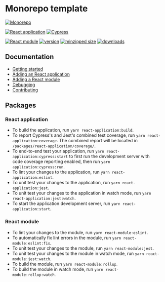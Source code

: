 # Monorepo template

[![Monorepo](https://github.com/monorepo-template/monorepo-template/actions/workflows/index.yml/badge.svg?branch=main&event=push)](https://github.com/monorepo-template/monorepo-template/actions/workflows/index.yml)

[![React application](https://github.com/monorepo-template/monorepo-template/actions/workflows/react-application.yml/badge.svg?branch=main&event=push)](https://github.com/monorepo-template/monorepo-template/actions/workflows/react-application.yml)
[![Cypress](https://img.shields.io/endpoint?url=https://dashboard.cypress.io/badge/simple/4akrvv/main&label=Cypress&style=flat)](https://dashboard.cypress.io/projects/4akrvv/runs)

[![React module](https://github.com/monorepo-template/monorepo-template/actions/workflows/react-module.yml/badge.svg?branch=main&event=push)](https://github.com/monorepo-template/monorepo-template/actions/workflows/react-module.yml)
[![version](https://img.shields.io/npm/v/@monorepo-template/react-module.svg?label=module)](https://www.npmjs.com/package/@monorepo-template/react-module)
[![minzipped size](https://img.shields.io/bundlephobia/minzip/@monorepo-template/react-module.svg)](https://www.npmjs.com/package/@monorepo-template/react-module)
[![downloads](https://img.shields.io/npm/dt/@monorepo-template/react-module.svg)](https://www.npmjs.com/package/@monorepo-template/react-module)

## Documentation

- [Getting started](https://github.com/monorepo-template/monorepo-template/blob/main/docs/GETTING_STARTED.md)
- [Adding an React application](https://github.com/monorepo-template/monorepo-template/blob/main/docs/REACT_APPLICATION.md)
- [Adding a React module](https://github.com/monorepo-template/monorepo-template/blob/main/docs/REACT_MODULE.md)
- [Debugging](https://github.com/monorepo-template/monorepo-template/blob/main/docs/DEBUGGING.md)
- [Contributing](https://github.com/monorepo-template/monorepo-template/blob/main/docs/CONTRIBUTING.md)

## Packages

### React application

- To build the application, run `yarn react-application:build`.
- To report Cypress's and Jest's combined test coverage, run
  `yarn react-application:coverage`. The combined report will be located in
  `/packages/react-application/coverage/`.
- To end-to-end test your application, run
  `yarn react-application:cypress:start` to first run the development server
  with code coverage reporting enabled, then run `yarn application:cypress:run`.
- To lint your changes to the application, run `yarn react-application:eslint`.
- To unit test your changes to the application, run
  `yarn react-application:jest`.
- To unit test your changes to the application in watch mode, run
  `yarn react-application:jest:watch`.
- To start the application development server, run
  `yarn react-application:start`.

### React module

- To lint your changes to the module, run `yarn react-module:eslint`.
- To automatically fix lint errors in the module, run
  `yarn react-module:eslint:fix`.
- To unit test your changes to the module, run `yarn react-module:jest`.
- To unit test your changes to the module in watch mode, run
  `yarn react-module:jest:watch`.
- To build the module, run `yarn react-module:rollup`.
- To build the module in watch mode, run `yarn react-module:rollup:watch`.

